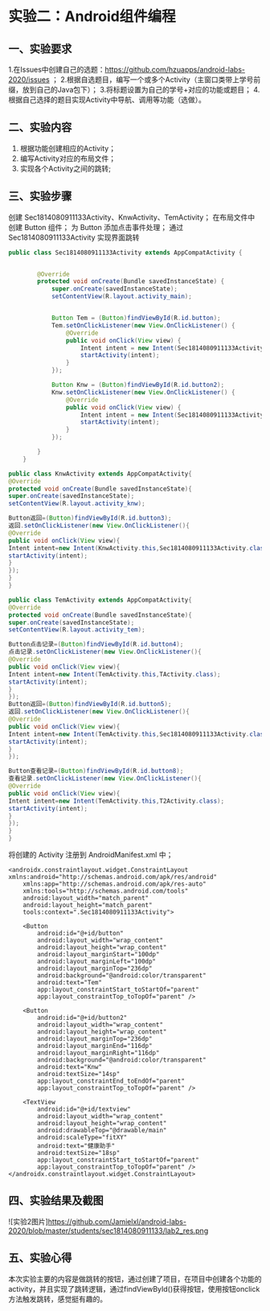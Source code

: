 # 实验二：Android组件编程

## 一、实验要求

1.在Issues中创建自己的选题：https://github.com/hzuapps/android-labs-2020/issues ；
2.根据自选题目，编写一个或多个Activity（主窗口类带上学号前缀，放到自己的Java包下）；
3.将标题设置为自己的学号+对应的功能或题目；
4.根据自己选择的题目实现Activity中导航、调用等功能（选做）。

## 二、实验内容

1. 根据功能创建相应的Activity；
2. 编写Activity对应的布局文件；
3. 实现各个Activity之间的跳转;

## 三、实验步骤


创建 Sec1814080911133Activity、KnwActivity、TemActivity；
在布局文件中创建 Button 组件；
为 Button 添加点击事件处理；
通过 Sec1814080911133Activity 实现界面跳转

```java
public class Sec1814080911133Activity extends AppCompatActivity {


        @Override
        protected void onCreate(Bundle savedInstanceState) {
            super.onCreate(savedInstanceState);
            setContentView(R.layout.activity_main);


            Button Tem = (Button)findViewById(R.id.button);
            Tem.setOnClickListener(new View.OnClickListener() {
                @Override
                public void onClick(View view) {
                    Intent intent = new Intent(Sec1814080911133Activity.this,TemActivity.class);
                    startActivity(intent);
                }
            });

            Button Knw = (Button)findViewById(R.id.button2);
            Knw.setOnClickListener(new View.OnClickListener() {
                @Override
                public void onClick(View view) {
                    Intent intent = new Intent(Sec1814080911133Activity.this,KnwActivity.class);
                    startActivity(intent);
                }
            });

        }
    }
```

```java
public class KnwActivity extends AppCompatActivity{
@Override
protected void onCreate(Bundle savedInstanceState){
super.onCreate(savedInstanceState);
setContentView(R.layout.activity_knw);

Button返回=(Button)findViewById(R.id.button3);
返回.setOnClickListener(new View.OnClickListener(){
@Override
public void onClick(View view){
Intent intent=new Intent(KnwActivity.this,Sec1814080911133Activity.class);
startActivity(intent);
}
});
}
}
```

```java
public class TemActivity extends AppCompatActivity{
@Override
protected void onCreate(Bundle savedInstanceState){
super.onCreate(savedInstanceState);
setContentView(R.layout.activity_tem);

Button点击记录=(Button)findViewById(R.id.button4);
点击记录.setOnClickListener(new View.OnClickListener(){
@Override
public void onClick(View view){
Intent intent=new Intent(TemActivity.this,TActivity.class);
startActivity(intent);
}
});
Button返回=(Button)findViewById(R.id.button5);
返回.setOnClickListener(new View.OnClickListener(){
@Override
public void onClick(View view){
Intent intent=new Intent(TemActivity.this,Sec1814080911133Activity.class);
startActivity(intent);
}
});

Button查看记录=(Button)findViewById(R.id.button8);
查看记录.setOnClickListener(new View.OnClickListener(){
@Override
public void onClick(View view){
Intent intent=new Intent(TemActivity.this,T2Activity.class);
startActivity(intent);
}
});
}
}
```



将创建的 Activity 注册到 AndroidManifest.xml 中；

```<?xml version="1.0" encoding="utf-8"?>
<androidx.constraintlayout.widget.ConstraintLayout xmlns:android="http://schemas.android.com/apk/res/android"
    xmlns:app="http://schemas.android.com/apk/res-auto"
    xmlns:tools="http://schemas.android.com/tools"
    android:layout_width="match_parent"
    android:layout_height="match_parent"
    tools:context=".Sec1814080911133Activity">

    <Button
        android:id="@+id/button"
        android:layout_width="wrap_content"
        android:layout_height="wrap_content"
        android:layout_marginStart="100dp"
        android:layout_marginLeft="100dp"
        android:layout_marginTop="236dp"
        android:background="@android:color/transparent"
        android:text="Tem"
        app:layout_constraintStart_toStartOf="parent"
        app:layout_constraintTop_toTopOf="parent" />

    <Button
        android:id="@+id/button2"
        android:layout_width="wrap_content"
        android:layout_height="wrap_content"
        android:layout_marginTop="236dp"
        android:layout_marginEnd="116dp"
        android:layout_marginRight="116dp"
        android:background="@android:color/transparent"
        android:text="Knw"
        android:textSize="14sp"
        app:layout_constraintEnd_toEndOf="parent"
        app:layout_constraintTop_toTopOf="parent" />

    <TextView
        android:id="@+id/textview"
        android:layout_width="wrap_content"
        android:layout_height="wrap_content"
        android:drawableTop="@drawable/main"
        android:scaleType="fitXY"
        android:text="健康助手"
        android:textSize="18sp"
        app:layout_constraintStart_toStartOf="parent"
        app:layout_constraintTop_toTopOf="parent" />
</androidx.constraintlayout.widget.ConstraintLayout>
```

## 四、实验结果及截图

![实验2图片]https://github.com/Jamielxl/android-labs-2020/blob/master/students/sec1814080911133/lab2_res.png


## 五、实验心得

本次实验主要的内容是做跳转的按钮，通过创建了项目，在项目中创建各个功能的activity，并且实现了跳转逻辑，通过findViewById()获得按钮，使用按钮onclick方法触发跳转，感觉挺有趣的。